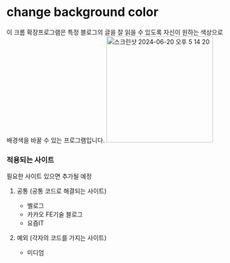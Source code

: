# change background color

이 크롬 확장프로그램은 특정 블로그의 글을 잘 읽을 수 있도록 자신이 원하는 색상으로 배경색을 바꿀 수 있는 프로그램입니다.
<img width="245" alt="스크린샷 2024-06-20 오후 5 14 20" src="https://github.com/NeatKYU/chromeEx-darkmode/assets/22316798/567b7928-358b-4d6c-b100-4adba4bc5ddb">

### 적용되는 사이트

필요한 사이트 있으면 추가될 예정

1. 공통 (공통 코드로 해결되는 사이트)

   - 벨로그
   - 카카오 FE기술 블로그
   - 요즘IT

2. 예외 (각자의 코드를 가지는 사이트)
   - 미디엄
